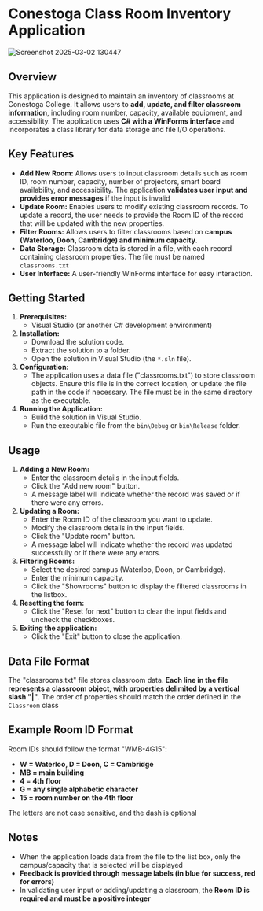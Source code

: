 # Conestoga Class Room Inventory Application
![Screenshot 2025-03-02 130447](https://github.com/user-attachments/assets/def04b67-a9ab-4aaa-aa0e-6b2b4c5d9fc0)


## Overview

This application is designed to maintain an inventory of classrooms at Conestoga College. It allows users to **add, update, and filter classroom information**, including room number, capacity, available equipment, and accessibility. The application uses **C# with a WinForms interface** and incorporates a class library for data storage and file I/O operations.

## Key Features

*   **Add New Room:** Allows users to input classroom details such as room ID, room number, capacity, number of projectors, smart board availability, and accessibility. The application **validates user input and provides error messages** if the input is invalid
*   **Update Room:** Enables users to modify existing classroom records. To update a record, the user needs to provide the Room ID of the record that will be updated with the new properties.
*   **Filter Rooms:** Allows users to filter classrooms based on **campus (Waterloo, Doon, Cambridge) and minimum capacity**.
*   **Data Storage:** Classroom data is stored in a file, with each record containing classroom properties. The file must be named `classrooms.txt`
*   **User Interface:** A user-friendly WinForms interface for easy interaction.

## Getting Started

1.  **Prerequisites:**
    *   Visual Studio (or another C# development environment)
2.  **Installation:**
    *   Download the solution code.
    *   Extract the solution to a folder.
    *   Open the solution in Visual Studio (the `*.sln` file).
3.  **Configuration:**
    *   The application uses a data file ("classrooms.txt") to store classroom objects. Ensure this file is in the correct location, or update the file path in the code if necessary. The file must be in the same directory as the executable.
4.  **Running the Application:**
    *   Build the solution in Visual Studio.
    *   Run the executable file from the `bin\Debug` or `bin\Release` folder.

## Usage

1.  **Adding a New Room:**
    *   Enter the classroom details in the input fields.
    *   Click the "Add new room" button.
    *   A message label will indicate whether the record was saved or if there were any errors.
2.  **Updating a Room:**
    *   Enter the Room ID of the classroom you want to update.
    *   Modify the classroom details in the input fields.
    *   Click the "Update room" button.
    *   A message label will indicate whether the record was updated successfully or if there were any errors.
3.  **Filtering Rooms:**
    *   Select the desired campus (Waterloo, Doon, or Cambridge).
    *   Enter the minimum capacity.
    * Click the "Showrooms" button to display the filtered classrooms in the listbox.
4.  **Resetting the form:**
    *   Click the "Reset for next" button to clear the input fields and uncheck the checkboxes.
5.  **Exiting the application:**
    *   Click the "Exit" button to close the application.

## Data File Format

The "classrooms.txt" file stores classroom data. **Each line in the file represents a classroom object, with properties delimited by a vertical slash "|"**. The order of properties should match the order defined in the `Classroom` class

## Example Room ID Format

Room IDs should follow the format "WMB-4G15":

*   **W = Waterloo, D = Doon, C = Cambridge**
*   **MB = main building**
*   **4 = 4th floor**
*   **G = any single alphabetic character**
*   **15 = room number on the 4th floor**

The letters are not case sensitive, and the dash is optional

## Notes

* When the application loads data from the file to the list box, only the campus/capacity that is selected will be displayed
*   **Feedback is provided through message labels (in blue for success, red for errors)**
*   In validating user input or adding/updating a classroom, the **Room ID is required and must be a positive integer**


